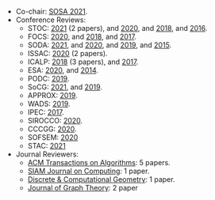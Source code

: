 
- Co-chair: [SOSA 2021](https://www.siam.org/conferences/cm/conference/sosa21).
- Conference Reviews: 
    - STOC:  [2021](http://acm-stoc.org/stoc2021/) (2 papers), and [2020](http://acm-stoc.org/stoc2020/), and [2018](http://acm-stoc.org/stoc2018/), and  [2016](http://acm-stoc.org/stoc2016/).
    - FOCS: [2020](https://focs2020.cs.duke.edu), and [2018](https://www.irif.fr/~focs2018/), and  [2017](http://focs17.simons.berkeley.edu/).
    - SODA: [2021](https://www.siam.org/conferences/cm/conference/soda21), and [2020](https://www.siam.org/Conferences/CM/Conference/soda20), and [2019](https://www.siam.org/conferences/CM/Main/soda19), and [2015](http://www.siam.org/meetings/da15/).
    - ISSAC: [2020](https://issac-conference.org/2020/) (2 papers).
    - ICALP:  [2018](https://iuuk.mff.cuni.cz/~icalp2018/) (3 papers), and [2017](http://icalp17.mimuw.edu.pl/).
    - ESA: [2020](http://algo2020.di.unipi.it/ESA2020/index.html), and [2014](http://algo2014.ii.uni.wroc.pl/). 
    - PODC: [2019](https://www.podc.org).
    - SoCG: [2021](https://cse.buffalo.edu/socg21/socg.html), and [2019](http://eecs.oregonstate.edu/socg19/).
    - APPROX: [2019](https://eatcs.org/index.php/component/content/article/1-news/2804-approx-2019-call-for-papers).
    - WADS: [2019](http://www.wads.org).
    - IPEC: [2017](https://algo2017.ac.tuwien.ac.at/ipec/).
    - SIROCCO: [2020](https://sirocco2020.cs.uni-paderborn.de/index.html).
    - CCCGG: [2020](http://vga.usask.ca/cccg2020/).
    - SOFSEM: [2020](https://cyprusconferences.org/sofsem2020/)
    - STAC: [2021](https://stacs2021.saarland-informatics-campus.de)
-  Journal Reviewers: 
    - [ACM Transactions on Algorithms](http://talg.acm.org/): 5 papers.
    - [SIAM Journal on Computing](https://www.siam.org/publications/journals/siam-journal-on-computing-sicomp): 1 paper.
    - [Discrete & Computational Geometry](https://www.springer.com/journal/454): 1 paper.
    - [Journal of Graph Theory](https://onlinelibrary.wiley.com/journal/10970118): 2 paper
    
